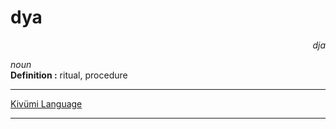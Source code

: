 
# dya

<div align="right"><i>dja</i></div>

*noun*  
**Definition :** ritual, procedure  

---

[Kivümi Language](../README.md)

---
